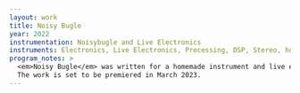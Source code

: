 ```yaml
---
layout: work
title: Noisy Bugle
year: 2022
instrumentation: Noisybugle and Live Electronics
instruments: Electronics, Live Electronics, Processing, DSP, Stereo, homemade instrument, Max,
program_notes: >
  <em>Noisy Bugle</em> was written for a homemade instrument and live electronics using Pure Data in Spring, 2022.
  The work is set to be premiered in March 2023.
---
```

